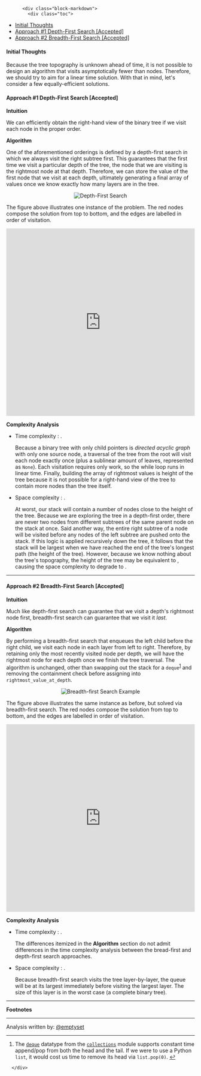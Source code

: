 <div class="article-body">
        
          <div class="block-markdown">
            <div class="toc">
<ul>
<li><a href="#initial-thoughts">Initial Thoughts</a></li>
<li><a href="#approach-1-depth-first-search-accepted">Approach #1 Depth-First Search [Accepted]</a></li>
<li><a href="#approach-2-breadth-first-search-accepted">Approach #2 Breadth-First Search [Accepted]</a></li>
</ul>
</div>
<h4 id="initial-thoughts">Initial Thoughts</h4>
<p>Because the tree topography is unknown ahead of time, it is not possible to
design an algorithm that visits asymptotically fewer than <script type="math/tex; mode=display">n</script> nodes.
Therefore, we should try to aim for a linear time solution. With that in
mind, let's consider a few equally-efficient solutions.</p>
<h4 id="approach-1-depth-first-search-accepted">Approach #1 Depth-First Search [Accepted]</h4>
<p><strong>Intuition</strong></p>
<p>We can efficiently obtain the right-hand view of the binary tree if we visit
each node in the proper order.</p>
<p><strong>Algorithm</strong></p>
<p>One of the aforementioned orderings is defined by a depth-first search in
which we always visit the right subtree first. This guarantees that the first
time we visit a particular depth of the tree, the node that we are visiting
is the rightmost node at that depth. Therefore, we can store the value of the
first node that we visit at each depth, ultimately generating a final array
of values once we know exactly how many layers are in the tree.</p>
<p align="center"><img alt="Depth-First Search" src="../Figures/199/199_depth_first.png"></p>
<p>The figure above illustrates one instance of the problem. The red nodes
compose the solution from top to bottom, and the edges are labelled in order
of visitation.</p>
<iframe src="https://leetcode.com/playground/U8377M7P/shared" frameborder="0" width="100%" height="500" name="U8377M7P"></iframe>

<p><strong>Complexity Analysis</strong></p>
<ul>
<li>
<p>Time complexity : <script type="math/tex; mode=display">O(n)</script>.</p>
<p>Because a binary tree with only child pointers is <em>directed acyclic graph</em>
with only one source node, a traversal of the tree from the root will visit
each node exactly once (plus a sublinear amount of leaves, represented as
<code>None</code>). Each visitation requires only <script type="math/tex; mode=display">O(1)</script> work, so the while loop
runs in linear time. Finally, building the array of rightmost values is
<script type="math/tex; mode=display">O(</script>height of the tree<script type="math/tex; mode=display">) = O(n)</script> because it is not possible for a
right-hand view of the tree to contain more nodes than the tree itself.</p>
</li>
<li>
<p>Space complexity : <script type="math/tex; mode=display">O(n)</script>.</p>
<p>At worst, our stack will contain a number of nodes close to the height of
the tree. Because we are exploring the tree in a depth-first order, there
are never two nodes from different subtrees of the same parent node on the
stack at once. Said another way, the entire right subtree of a node will be
visited before any nodes of the left subtree are pushed onto the stack. If
this logic is applied recursively down the tree, it follows that the stack
will be largest when we have reached the end of the tree's longest path
(the height of the tree). However, because we know nothing about the tree's
topography, the height of the tree may be equivalent to <script type="math/tex; mode=display">n</script>, causing the
space complexity to degrade to <script type="math/tex; mode=display">O(n)</script>.</p>
</li>
</ul>
<hr>
<h4 id="approach-2-breadth-first-search-accepted">Approach #2 Breadth-First Search [Accepted]</h4>
<p><strong>Intuition</strong></p>
<p>Much like depth-first search can guarantee that we visit a depth's rightmost
node first, breadth-first search can guarantee that we visit it <em>last</em>.</p>
<p><strong>Algorithm</strong></p>
<p>By performing a breadth-first search that enqueues the left child before the
right child, we visit each node in each layer from left to right. Therefore,
by retaining only the most recently visited node per depth, we will have
the rightmost node for each depth once we finish the tree traversal. The
algorithm is unchanged, other than swapping out the stack for a
<code>deque</code><sup id="fnref:1"><a class="footnote-ref" href="#fn:1" rel="footnote">1</a></sup> and removing the containment check before assigning into
<code>rightmost_value_at_depth</code>.</p>
<p align="center"><img alt="Breadth-first Search Example" src="../Figures/199/199_breadth_first.png"></p>
<p>The figure above illustrates the same instance as before, but solved via
breadth-first search. The red nodes compose the solution from top to bottom,
and the edges are labelled in order of visitation.</p>
<iframe src="https://leetcode.com/playground/9Aia2BUi/shared" frameborder="0" width="100%" height="500" name="9Aia2BUi"></iframe>

<p><strong>Complexity Analysis</strong></p>
<ul>
<li>
<p>Time complexity : <script type="math/tex; mode=display">O(n)</script>.</p>
<p>The differences itemized in the <strong>Algorithm</strong> section do not admit
differences in the time complexity analysis between the bread-first and
depth-first search approaches.</p>
</li>
<li>
<p>Space complexity : <script type="math/tex; mode=display">O(n)</script>.</p>
<p>Because breadth-first search visits the tree layer-by-layer, the queue
will be at its largest immediately before visiting the largest layer. The
size of this layer is <script type="math/tex; mode=display">0.5n = O(n)</script> in the worst case (a complete binary
tree).</p>
</li>
</ul>
<hr>
<p><strong>Footnotes</strong></p>
<hr>
<p>Analysis written by: <a href="https://leetcode.com/emptyset">@emptyset</a></p>
<div class="footnote">
<hr>
<ol>
<li id="fn:1">
<p>The
<a href="https://docs.python.org/3/library/collections.html#collections.deque"><code>deque</code></a>
datatype from the
<a href="https://docs.python.org/3/library/collections.html"><code>collections</code></a> module
supports constant time append/pop from both the head and the tail. If we were
to use a Python <code>list</code>, it would cost us <script type="math/tex; mode=display">O(n)</script> time to remove its head via
<code>list.pop(0)</code>. <a class="footnote-backref" href="#fnref:1" rev="footnote" title="Jump back to footnote 1 in the text">↩</a></p>
</li>
</ol>
</div>
          </div>
        
      </div>